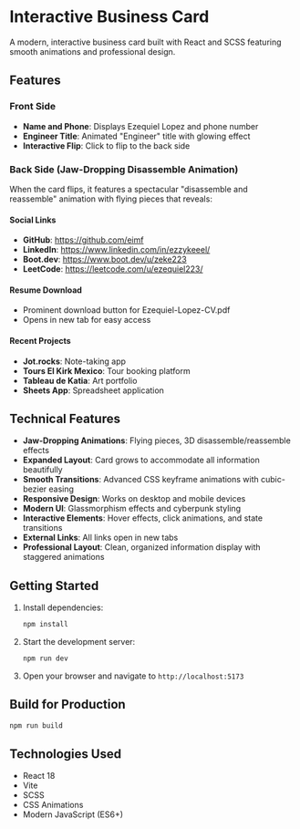 # Interactive Business Card

A modern, interactive business card built with React and SCSS featuring smooth animations and professional design.

## Features

### Front Side

-   **Name and Phone**: Displays Ezequiel Lopez and phone number
-   **Engineer Title**: Animated "Engineer" title with glowing effect
-   **Interactive Flip**: Click to flip to the back side

### Back Side (Jaw-Dropping Disassemble Animation)

When the card flips, it features a spectacular "disassemble and reassemble" animation with flying pieces that reveals:

#### Social Links

-   **GitHub**: https://github.com/eimf
-   **LinkedIn**: https://www.linkedin.com/in/ezzykeeel/
-   **Boot.dev**: https://www.boot.dev/u/zeke223
-   **LeetCode**: https://leetcode.com/u/ezequiel223/

#### Resume Download

-   Prominent download button for Ezequiel-Lopez-CV.pdf
-   Opens in new tab for easy access

#### Recent Projects

-   **Jot.rocks**: Note-taking app
-   **Tours El Kirk Mexico**: Tour booking platform
-   **Tableau de Katia**: Art portfolio
-   **Sheets App**: Spreadsheet application

## Technical Features

-   **Jaw-Dropping Animations**: Flying pieces, 3D disassemble/reassemble effects
-   **Expanded Layout**: Card grows to accommodate all information beautifully
-   **Smooth Transitions**: Advanced CSS keyframe animations with cubic-bezier easing
-   **Responsive Design**: Works on desktop and mobile devices
-   **Modern UI**: Glassmorphism effects and cyberpunk styling
-   **Interactive Elements**: Hover effects, click animations, and state transitions
-   **External Links**: All links open in new tabs
-   **Professional Layout**: Clean, organized information display with staggered animations

## Getting Started

1. Install dependencies:

    ```bash
    npm install
    ```

2. Start the development server:

    ```bash
    npm run dev
    ```

3. Open your browser and navigate to `http://localhost:5173`

## Build for Production

```bash
npm run build
```

## Technologies Used

-   React 18
-   Vite
-   SCSS
-   CSS Animations
-   Modern JavaScript (ES6+)

